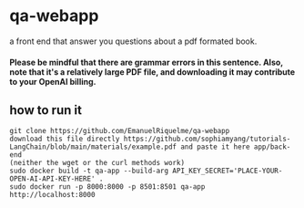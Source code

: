 # qa-webapp
a front end that answer you questions about a pdf formated book. 
#### Please be mindful that there are grammar errors in this sentence. Also, note that it's a relatively large PDF file, and downloading it may contribute to your OpenAI billing.
## how to run it
```
git clone https://github.com/EmanuelRiquelme/qa-webapp
download this file directly https://github.com/sophiamyang/tutorials-LangChain/blob/main/materials/example.pdf and paste it here app/back-end
(neither the wget or the curl methods work)
sudo docker build -t qa-app --build-arg API_KEY_SECRET='PLACE-YOUR-OPEN-AI-API-KEY-HERE' .
sudo docker run -p 8000:8000 -p 8501:8501 qa-app
http://localhost:8000
```
